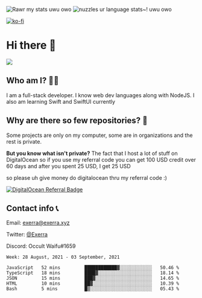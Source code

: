 ![Rawr my stats uwu owo](https://github.stats.exerra.xyz/api?username=Exerra&show_icons=true&theme=buefy&include_all_commits=true&count_private=true)
![nuzzles ur language stats~! uwu owo](https://github.stats.exerra.xyz/api/top-langs/?username=Exerra&layout=compact)

[![ko-fi](https://www.ko-fi.com/img/githubbutton_sm.svg)](https://ko-fi.com/X8X130H96)
# Hi there 👋
<a href="https://status.exerra.xyz" id="freshstatus-badge-root"
  data-banner-style="compact">
  <img src="https://public-api.freshstatus.io/v1/public/badge.svg/?badge=0b9b52df-6e1d-4d16-b836-5595b35bcef8" />
    </a>
## Who am I? 🙋‍♀️
I am a full-stack developer. I know web dev languages along with NodeJS. I also am learning Swift and SwiftUI currently
## Why are there so few repositories? 🤔
Some projects are only on my computer, some are in organizations and the rest is private.

**But you know what isn't private?** The fact that I host a lot of stuff on DigitalOcean so if you use my referral code you can get 100 USD credit over 60 days and after you spent 25 USD, I get 25 USD

so please uh give money do digitalocean thru my referral code :)

[![DigitalOcean Referral Badge](https://web-platforms.sfo2.digitaloceanspaces.com/WWW/Badge%203.svg)](https://www.digitalocean.com/?refcode=724deb483716&utm_campaign=Referral_Invite&utm_medium=Referral_Program&utm_source=badge)
## Contact info 📞
Email: [exerra@exerra.xyz](mailto:exerra@exerra.xyz)

Twitter: [@Exerra](https://twitter.com/exerra)

Discord: Occult Waifu#1659

<!--START_SECTION:waka-->
```text
Week: 28 August, 2021 - 03 September, 2021

JavaScript   52 mins         ████████████▓░░░░░░░░░░░░   50.46 % 
TypeScript   18 mins         ████▓░░░░░░░░░░░░░░░░░░░░   18.14 % 
JSON         15 mins         ███▓░░░░░░░░░░░░░░░░░░░░░   14.65 % 
HTML         10 mins         ██▓░░░░░░░░░░░░░░░░░░░░░░   10.39 % 
Bash         5 mins          █▒░░░░░░░░░░░░░░░░░░░░░░░   05.43 % 
```
<!--END_SECTION:waka-->

